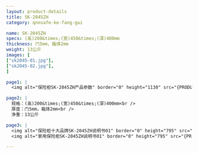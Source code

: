 ```yaml
---
layout: product-details
title: SK-2045ZH
category: qnnsafe-ke-fang-gui

name: SK-2045ZH
specs: (高)200&times;(宽)450&times;(深)400mm
thickness: 门5mm，箱体2mm
weight: 13公斤
images: [
["sk2045-01.jpg"],
["sk2045-02.jpg"],
]

page1: |
  <img alt="保险柜SK-2045ZH产品参数" border="0" height="1130" src="{PRODUCT_IMAGES}twcps1.jpg" width="538" />

page2: |
  规格：(高)200&times;(宽)450&times;(深)400mm<br />
  厚度：门5mm，箱体2mm<br />
  净重：13公斤

page3: |
  <img alt="保险柜十大品牌SK-2045ZH说明书01" border="0" height="795" src="{PRODUCT_IMAGES}sk2045-sm01.jpg" width="538" /><br />
  <img alt="家用保险柜SK-2045ZH说明书01" border="0" height="795" src="{PRODUCT_IMAGES}sk2045-sm01.jpg" width="538" />

---
```

